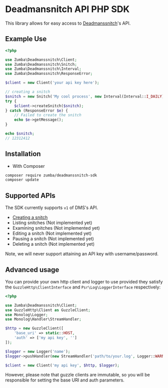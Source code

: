 # Deadmansnitch API PHP SDK

This library allows for easy access to [Deadmanssnitch](https://deadmanssnitch.com/)'s API.

## Example Use

```php
<?php

use Zumba\Deadmanssnitch\Client;
use Zumba\Deadmanssnitch\Snitch;
use Zumba\Deadmanssnitch\Interval;
use Zumba\Deadmanssnitch\ResponseError;

$client = new Client('your api key here');

// creating a snitch
$snitch = new Snitch('My cool process', new Interval(Interval::I_DAILY));
try {
    $client->createSnitch($snitch);
} catch (ResponseError $e) {
    // Failed to create the snitch
    echo $e->getMessage();
}

echo $snitch;
// 12312412
```

## Installation

* With Composer

```bash
composer require zumba/deadmanssnitch-sdk
composer update
```

## Supported APIs

The SDK currently supports `v1` of DMS's API.

* [Creating a snitch](https://deadmanssnitch.com/docs/api/v1#creating-a-snitch)
* Listing snitches (Not implemented yet)
* Examining snitches (Not implemented yet)
* Editing a snitch (Not implemented yet)
* Pausing a snitch (Not implemented yet)
* Deleting a snitch (Not implemented yet)

Note, we will never support attaining an API key with username/password.

## Advanced usage

You can provide your own http client and logger to use provided they satisfy the
`GuzzleHttp\ClientInterface` and `Psr\Log\LoggerInterface` respectively:

```php
<?php

use Zumba\Deadmanssnitch\Client;
use GuzzleHttp\Client as GuzzleClient;
use Monolog\Logger;
use Monolog\Handler\StreamHandler;

$http = new GuzzleClient([
    'base_uri' => static::HOST,
    'auth' => ['my api key', '']
]);

$logger = new Logger('name');
$logger->pushHandler(new StreamHandler('path/to/your.log', Logger::WARNING));

$client = new Client('my api key', $http, $logger);
```

However, please note that guzzle clients are immutable, so you will be responsible
for setting the base URI and auth parameters.
